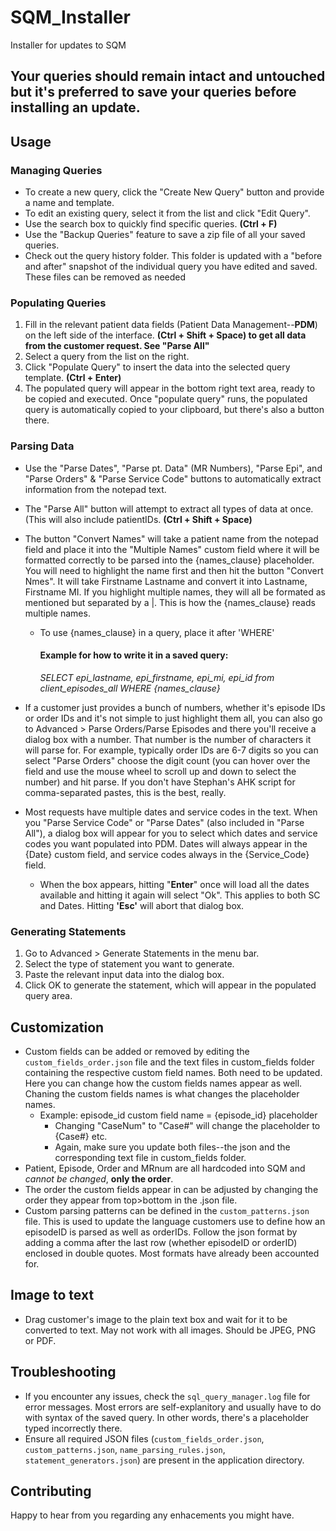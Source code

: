 # SQM_Installer
Installer for updates to SQM

**Your queries should remain intact and untouched but it's preferred to save your queries before installing an update.**
----------------------------------------------------------------------------------------------------------
## Usage

### Managing Queries

- To create a new query, click the "Create New Query" button and provide a name and template.
- To edit an existing query, select it from the list and click "Edit Query".
- Use the search box to quickly find specific queries. **(Ctrl + F)**
- Use the "Backup Queries" feature to save a zip file of all your saved queries.
- Check out the query history folder. This folder is updated with a "before and after" snapshot of the individual query you have edited and saved. These files can be removed as needed

### Populating Queries

1. Fill in the relevant patient data fields (Patient Data Management--**PDM**) on the left side of the interface. **(Ctrl + Shift + Space) to get all data from the customer request. See "Parse All"**
2. Select a query from the list on the right.
3. Click "Populate Query" to insert the data into the selected query template. **(Ctrl + Enter)**
4. The populated query will appear in the bottom right text area, ready to be copied and executed. Once "populate query" runs, the populated query is automatically copied to your clipboard, but there's also a button there.

### Parsing Data

- Use the "Parse Dates", "Parse pt. Data" (MR Numbers), "Parse Epi", and "Parse Orders" & "Parse Service Code" buttons to automatically extract information from the notepad text.
- The "Parse All" button will attempt to extract all types of data at once. (This will also include patientIDs. **(Ctrl + Shift + Space)**
- The button "Convert Names" will take a patient name from the notepad field and place it into the "Multiple Names" custom field where it will be formatted correctly to be parsed into the {names_clause} placeholder. You will need to highlight the name first and then hit the button "Convert Nmes". It will take Firstname Lastname and convert it into Lastname, Firstname MI. If you highlight multiple names, they will all be formated as mentioned but separated by a |. This is how the {names_clause} reads multiple names.
    - To use {names_clause} in a query, place it after 'WHERE'
      #### Example for how to write it in a saved query:
        *SELECT epi_lastname, epi_firstname, epi_mi, epi_id from client_episodes_all WHERE {names_clause}*
      
- If a customer just provides a bunch of numbers, whether it's episode IDs or order IDs and it's not simple to just highlight them all, you can also go to Advanced > Parse Orders/Parse Episodes and there you'll receive a dialog box with a number. That number is the number of characters it will parse for. For example, typically order IDs are 6-7 digits so you can select "Parse Orders" choose the digit count (you can hover over the field and use the mouse wheel to scroll up and down to select the number) and hit parse. If you don't have Stephan's AHK script for comma-separated pastes, this is the best, really.
- Most requests have multiple dates and service codes in the text. When you "Parse Service Code" or "Parse Dates" (also included in "Parse All"), a dialog box will appear for you to select which dates and service codes you want populated into PDM. Dates will always appear in the {Date} custom field, and service codes always in the {Service_Code} field.
    - When the box appears, hitting "**Enter**" once will load all the dates available and hitting it again will select "Ok". This applies to both SC and Dates. Hitting **'Esc'** will abort that dialog box.

### Generating Statements

1. Go to Advanced > Generate Statements in the menu bar.
2. Select the type of statement you want to generate.
3. Paste the relevant input data into the dialog box.
4. Click OK to generate the statement, which will appear in the populated query area.

## Customization

- Custom fields can be added or removed by editing the `custom_fields_order.json` file and the text files in custom_fields folder containing the respective custom field names. Both need to be updated. Here you can change how the custom fields names appear as well. Chaning the custom fields names is what changes the placeholder names.
  - Example: episode_id custom field name = {episode_id} placeholder
    - Changing "CaseNum" to "Case#" will change the placeholder to {Case#} etc.
    - Again, make sure you update both files--the json and the corresponding text file in custom_fields folder.
- Patient, Episode, Order and MRnum are all hardcoded into SQM and _cannot be changed_, **only the order**.
- The order the custom fields appear in can be adjusted by changing the order they appear from top>bottom in the .json file.
- Custom parsing patterns can be defined in the `custom_patterns.json` file. This is used to update the language customers use to define how an episodeID is parsed as well as orderIDs. Follow the json format by adding a comma after the last row (whether episodeID or orderID) enclosed in double quotes. Most formats have already been accounted for.

## Image to text
- Drag customer's image to the plain text box and wait for it to be converted to text. May not work with all images. Should be JPEG, PNG or PDF.


## Troubleshooting

- If you encounter any issues, check the `sql_query_manager.log` file for error messages. Most errors are self-explanitory and usually have to do with syntax of the saved query. In other words, there's a placeholder typed incorrectly there.
- Ensure all required JSON files (`custom_fields_order.json`, `custom_patterns.json`, `name_parsing_rules.json`, `statement_generators.json`) are present in the application directory.

## Contributing

Happy to hear from you regarding any enhacements you might have.
